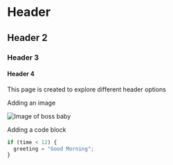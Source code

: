 # Header
## Header 2
### Header 3
#### Header 4 
This page is created to explore different header options 

Adding an image

![Image of boss baby](https://miro.medium.com/v2/resize:fit:640/1*7Y_aSJVafQQqzXzjdbJaew.jpeg)


Adding a code block
```javascript
if (time < 12) {
  greeting = "Good Morning";
}
```
